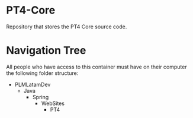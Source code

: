# PT4-Core
Repository that stores the PT4 Core source code.
# Navigation Tree
All people who have access to this container must have on their computer the following folder structure:

+ PLMLatamDev
  + Java
    + Spring
      + WebSites
        + PT4
          
